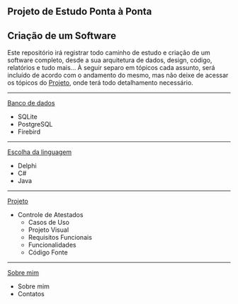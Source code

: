 ## Projeto de Estudo Ponta à Ponta
## Criação de um Software  

Este repositório irá registrar todo caminho de estudo e criação de um software completo, desde a sua arquitetura de dados, design, código, relatórios e tudo mais... 
À seguir separo em tópicos cada assunto, será incluído de acordo com o andamento do mesmo, mas não deixe de acessar os tópicos do [Projeto](project_code/project_code.md), onde terá todo detalhamento necessário.  

---------------------------------------------------------------------------------------------  
[Banco de dados](database/database.md)  
* SQLite  
* PostgreSQL  
* Firebird  

---------------------------------------------------------------------------------------------  
[Escolha da linguagem](project_languages/project_languages.md)  
* Delphi  
* C#  
* Java  

---------------------------------------------------------------------------------------------  
[Projeto](project_code/project_code.md)  
- Controle de Atestados  
  * Casos de Uso  
  * Projeto Visual  
  * Requisitos Funcionais  
  * Funcionalidades  
  * Código Fonte  

---------------------------------------------------------------------------------------------  
[Sobre mim](about/about.md)  
* Sobre mim  
* Contatos  
